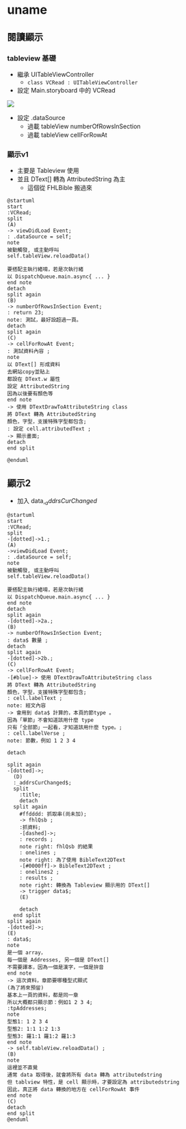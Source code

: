 # uname

## 閱讀顯示

### tableview 基礎

- 繼承 UITableViewController
  - `class VCRead : UITableViewController`
- 設定 Main.storyboard 中的 VCRead
<img src="./../imgs/截圖 2024-03-07 18.27.46.png">

- 設定 .dataSource
  - 過載 tableView numberOfRowsInSection
  - 過載 tableView cellForRowAt

### 顯示v1

- 主要是 Tableview 使用
- 並且 DText[] 轉為 AttributedString 為主
  - 這個從 FHLBible 搬過來

```plantuml
@startuml
start
:VCRead;
split
(A)
-> viewDidLoad Event;
: .dataSource = self;
note
被動觸發, 或主動呼叫
self.tableView.reloadData()

要搭配主執行緒唷，若是次執行緒
以 DispatchQueue.main.async{ ... } 
end note
detach
split again
(B)
-> numberOfRowsInSection Event;
: return 23;
note: 測試，最好設超過一頁。
detach
split again
(C)
-> cellForRowAt Event;
: 測試資料內容 ;
note 
以 DText[] 形成資料
去網站copy並貼上
都設在 DText.w 屬性
設定 AttributedString
因為以後要有顏色等
end note
-> 使用 DTextDrawToAttributeString class
將 DText 轉為 AttributedString 
顏色，字型，支援特殊字型都包含;
: 設定 cell.attributedText ;
-> 顯示畫面;
detach
end split

@enduml
```

## 顯示2
- 加入 data$, _addrsCurChanged$
  
```plantuml
@startuml
start
:VCRead;
split
-[dotted]->1.;
(A)
->viewDidLoad Event;
: .dataSource = self;
note
被動觸發, 或主動呼叫
self.tableView.reloadData()

要搭配主執行緒唷，若是次執行緒
以 DispatchQueue.main.async{ ... } 
end note
detach
split again
-[dotted]->2a.;
(B)
-> numberOfRowsInSection Event;
: data$ 數量 ;
detach
split again
-[dotted]->2b.;
(C)
-> cellForRowAt Event;
-[#blue]-> 使用 DTextDrawToAttributeString class
將 DText 轉為 AttributedString 
顏色，字型，支援特殊字型都包含;
: cell.labelText ;
note: 經文內容
-> 會用到 data$ 計算的，本頁的節type 。
因為「單節」不會知道該用什麼 type
只有「全部節」一起看，才知道該用什麼 type。;
: cell.labelVerse ;
note: 節數，例如 1 2 3 4

detach

split again
-[dotted]->;
  (D)
  :_addrsCurChanged$;
  split
    :title;
    detach
  split again
    #ffdddd: 抓取串(尚未加);
    -> fhlQsb ;
    :抓資料;
    -[dashed]->;
    : records ;
    note right: fhlQsb 的結果
    : onelines ;
    note right: 為了使用 BibleText2DText
    -[#0000ff]-> BibleText2DText ;
    : onelines2 ;
    : results ;
    note right: 轉換為 Tableview 顯示用的 DText[]
    -> trigger data$;
    (E)

    detach
  end split
split again
-[dotted]->;
(E)
: data$;
note
是一個 array，
每一個是 Addresses, 另一個是 DText[]
不需要譯本，因為一個是漢字，一個是拚音
end note
-> 這次資料，章節要哪種型式顯式
(為了將來預留)
基本上一頁的資料，都是同一章
所以大概都只顯示節：例如1 2 3 4;
:tpAddresses;
note
型態1: 1 2 3 4
型態2: 1:1 1:2 1:3
型態3: 羅1:1 羅1:2 羅1:3
end note
-> self.tableView.reloadData() ;
(B)
note
這裡並不直覺
通常 data 取得後，就會將所有 data 轉為 attributedstring
但 tablview 特性，是 cell 顯示時，才要設定為 attributedstring
因此，真正將 data 轉換的地方在 cellForRowAt 事件
end note
(C)
detach
end split
@enduml
```

